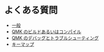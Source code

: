 # よくある質問

* [一般](faq_general.md)
* [QMK のビルドあるいはコンパイル](faq_build.md)
* [QMK のデバッグとトラブルシューティング](faq_debug.md)
* [キーマップ](faq_keymap.md)
